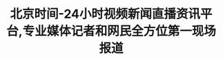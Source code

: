---
description: 好似另一个新浪、搜狐、网易 。。。难为国内这些编辑了。
layout: post
results:
- primaryGenreName: News
  version: '1.0.1'
  genreIds:
  - '6009'
  formattedPrice: 免费
  artworkUrl60: http://is4.mzstatic.com/image/thumb/Purple49/v4/a2/58/be/a258bea5-05b4-05f1-e05d-0e2df929b2d1/source/60x60bb.jpg
  userRatingCountForCurrentVersion: 14
  minimumOsVersion: '7.0'
  appletvScreenshotUrls: &a []
  sellerName: China Beijing TV Station
  supportedDevices:
  - iPhone4
  - iPad2Wifi
  - iPad23G
  - iPhone4S
  - iPadThirdGen
  - iPadThirdGen4G
  - iPhone5
  - iPodTouchFifthGen
  - iPadFourthGen
  - iPadFourthGen4G
  - iPadMini
  - iPadMini4G
  - iPhone5c
  - iPhone5s
  - iPhone6
  - iPhone6Plus
  - iPodTouchSixthGen
  genres:
  - 新闻
  currentVersionReleaseDate: '2016-04-20T01:18:05Z'
  trackName: 北京时间-24小时视频新闻直播资讯平台,专业媒体记者和网民全方位第一现场报道
  isVppDeviceBasedLicensingEnabled: true
  description: '北京网络广播电视台-北京时间，隶属北京广播电视台、北京电视台和北京新媒体集团，将集合北京市新闻资源，依托北京电视台的视频内容和新闻采编优势，打造成具有广泛影响力和竞争力的新型主流媒体。

    北京时间股份有限公司负责运营“北京时间”的全系列新媒体产品。

    北京时间以“北京时间，直播中国”为口号，主打具有强烈时间刻度和现场感的直播态新闻。北京时间的“云记者平台”，是专为记者、编辑打造的互联网化新闻生产工具，将为北京时间创造海量的优质内容。


    六大产品特色     视频化资讯：50%以上新闻配有视频     个性化推荐：一款基于用户兴趣度、行为链与网络搜索大数据的视频资讯探测器     云记者平台：升级媒体新闻生产方式      24小时资讯直播厅：18位美女主持用亲和力的姿势展现深度评论     直播号：在北京时间，人人都是记录者     全民记者：聚民声，观天下。

 
     四大内容板块     新闻板块：让有温度的新闻肩负起社会责任     直播板块：令人期待的新闻直播平台     自频道板块：订阅直播号，发现从前看不到的故事     调查板块：反映民声、解读生活、永不落幕的315。'
  price: 0
  trackId: 993559906
  releaseDate: '2016-04-11T11:35:39Z'
  advisories:
  - 偶尔/轻微的卡通或幻想暴力
  - 偶尔/轻度医药/医疗信息
  - 偶尔/轻微的现实暴力
  - 偶尔/轻微的亵渎或低俗幽默
  screenshotUrls:
  - http://a3.mzstatic.com/us/r30/Purple49/v4/16/6f/b6/166fb6b2-3ba6-a439-de0f-7d51bba12306/screen1136x1136.jpeg
  - http://a5.mzstatic.com/us/r30/Purple49/v4/b9/9a/35/b99a35de-483f-fa00-97fd-316ac01f6d84/screen1136x1136.jpeg
  - http://a1.mzstatic.com/us/r30/Purple49/v4/23/17/12/2317125b-8ee9-3563-6bd8-18ee6972fad8/screen1136x1136.jpeg
  - http://a5.mzstatic.com/us/r30/Purple49/v4/e9/19/b6/e919b628-e8f7-30d0-4442-e9014cd5682c/screen1136x1136.jpeg
  artistViewUrl: https://itunes.apple.com/cn/developer/bei-jing-dian-shi-tai-china/id633405127?uo=4
  primaryGenreId: 6009
  userRatingCount: 32
  averageUserRatingForCurrentVersion: 5
  kind: software
  fileSizeBytes: '30018988'
  sellerUrl: http://btime.brtn.cn/
  trackContentRating: 12+
  bundleId: com.btime.bjtime
  contentAdvisoryRating: 12+
  trackCensoredName: 北京时间-24小时视频新闻直播资讯平台,专业媒体记者和网民全方位第一现场报道
  isGameCenterEnabled: false
  artistName: 北京电视台 、China Beijing TV Station
  languageCodesISO2A:
  - AR
  - DA
  - NL
  - EN
  - FR
  - DE
  - ID
  - IT
  - JA
  - KO
  - PL
  - PT
  - RU
  - ZH
  - ES
  - ZH
  releaseNotes: '1. 优化视频、直播的播放体验；

    2. 完善功能，优化细节设计；

    3. 优化内存和性能，提升稳定性；

    4. 修复上一版本中的小bug。'
  features: *a
  averageUserRating: 5
  wrapperType: software
  artworkUrl512: http://is4.mzstatic.com/image/thumb/Purple49/v4/a2/58/be/a258bea5-05b4-05f1-e05d-0e2df929b2d1/source/512x512bb.jpg
  artworkUrl100: http://is4.mzstatic.com/image/thumb/Purple49/v4/a2/58/be/a258bea5-05b4-05f1-e05d-0e2df929b2d1/source/100x100bb.jpg
  trackViewUrl: https://geo.itunes.apple.com/cn/app/bei-jing-shi-jian-24xiao-shi/id993559906?mt=8&uo=4
  artistId: 633405127
  currency: CNY
  ipadScreenshotUrls: *a
category: 新闻
tags: tag1
resultCount: 1
title: 北京时间-24小时视频新闻直播资讯平台,专业媒体记者和网民全方位第一现场报道

---